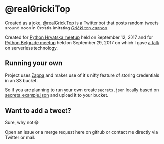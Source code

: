# @realGrickiTop

Created as a joke, [@realGrickiTop](https://twitter.com/realGrickiTop) is a Twitter bot that posts random tweets around noon in Croatia imitating [Grički top cannon](https://en.wikipedia.org/wiki/Lotr%C5%A1%C4%8Dak_Tower).

Created for [Python Hrvatska meetup](https://www.meetup.com/Python-Hrvatska/events/242639630/) held on September 12, 2017 and for [Python Belgrade meetup](https://www.meetup.com/PythonBelgrade/events/243547584/) held on September 29, 2017 on which I gave [a talk](https://mislavcimpersak.github.io/serverless-talk/) on serverless technology.

## Running your own

Project uses [Zappa](https://github.com/Miserlou/Zappa/) and makes use of it's nifty feature of storing credentials in an S3 bucket.

So if you are planning to run your own create `secrets.json` locally based on [secrets_example.json](secrets_example.json) and upload it to your bucket.

## Want to add a tweet?

Sure, why not 😁

Open an issue or a merge request here on github or contact me directly via Twitter or mail.
